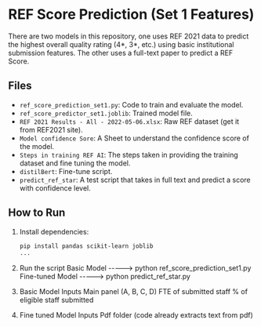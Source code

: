 # REF Score Prediction (Set 1 Features)

There are two models in this repository, one uses REF 2021 data to predict the highest overall quality rating (4*, 3*, etc.) using basic institutional submission features. The other uses a full-text paper to predict a REF Score.

## Files
- `ref_score_prediction_set1.py`: Code to train and evaluate the model.
- `ref_score_predictor_set1.joblib`: Trained model file.
- `REF 2021 Results - All - 2022-05-06.xlsx`: Raw REF dataset (get it from REF2021 site).
- `Model confidence Sore`: A Sheet to understand the confidence score of the model.
- `Steps in training REF AI`: The steps taken in providing the training dataset and fine tuning the model.
- `distilBert`: Fine-tune script.
- `predict_ref_star`: A test script that takes in full text and predict a score with confidence level.

## How to Run
1. Install dependencies:
   ```bash
   pip install pandas scikit-learn joblib
   ...
   
2. Run the script
    Basic Model -----> python ref_score_prediction_set1.py
    Fine-tuned Model -----> python predict_ref_star.py

4. Basic Model Inputs 
     Main panel (A, B, C, D)
     FTE of submitted staff
     % of eligible staff submitted

5. Fine tuned Model Inputs
      Pdf folder (code already extracts text from pdf)

